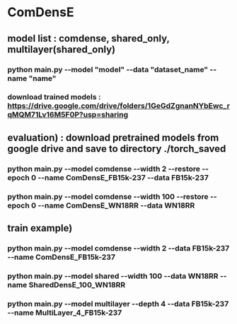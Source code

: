 # ComDensE

## model list : comdense, shared_only, multilayer(shared_only)

### python main.py --model "model" --data "dataset_name" --name "name"

### download trained models : https://drive.google.com/drive/folders/1GeGdZgnanNYbEwc_rqMQM71Lv16M5F0P?usp=sharing

## evaluation) : download pretrained models from google drive and save to directory ./torch_saved
### python main.py --model comdense --width 2 --restore --epoch 0 --name ComDensE_FB15k-237 --data FB15k-237
### python main.py --model comdense --width 100 --restore --epoch 0 --name ComDensE_WN18RR --data WN18RR

## train example)
### python main.py --model comdense --width 2 --data FB15k-237 --name ComDensE_FB15k-237
### python main.py --model shared --width 100 --data WN18RR --name SharedDensE_100_WN18RR
### python main.py --model multilayer --depth 4 --data FB15k-237 --name MultiLayer_4_FB15k-237
